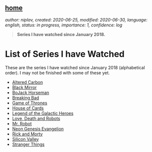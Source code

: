 [home](./index.md)
-------------------

*author: niplav, created: 2020-06-25, modified: 2020-06-30, language: english, status: in progress, importance: 1, confidence: log*

> __Series I have watched since January 2018.__

List of Series I have Watched
==============================

These are the series I have watched since January 2018 (alphabetical
order). I may not be finished with some of these yet.

* [Altered Carbon](https://www.imdb.com/title/tt2261227/)
* [Black Mirror](https://www.imdb.com/title/tt2085059/)
* [BoJack Horseman](https://www.imdb.com/title/tt3398228/)
* [Breaking Bad](https://www.imdb.com/title/tt0903747/)
* [Game of Thrones](https://www.imdb.com/title/tt0944947/)
* [House of Cards](https://www.imdb.com/title/tt1856010/)
* [Legend of the Galactic Heroes](https://www.imdb.com/title/tt0096633/)
* [Love, Death and Robots](https://www.imdb.com/title/tt9561862/)
* [Mr. Robot](https://www.imdb.com/title/tt4158110/)
* [Neon Genesis Evangelion](https://www.imdb.com/title/tt0112159/)
* [Rick and Morty](https://www.imdb.com/title/tt2861424/)
* [Silicon Valley](https://www.imdb.com/title/tt2575988/)
* [Stranger Things](https://www.imdb.com/title/tt4574334/)
